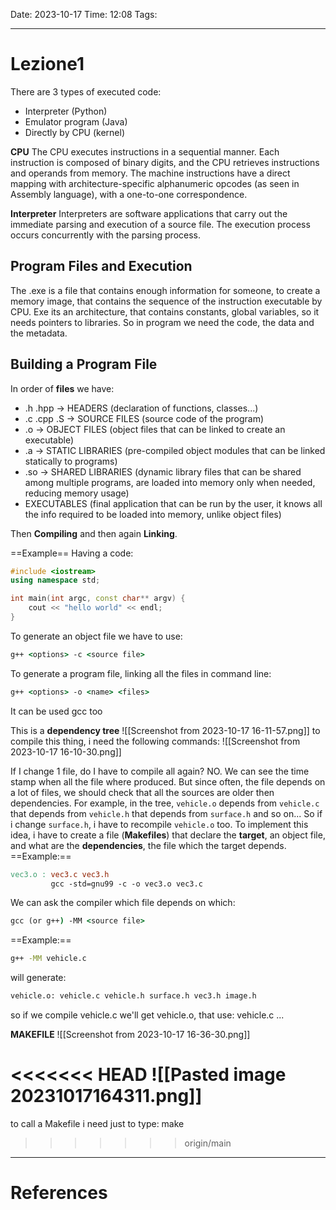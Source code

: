 Date: 2023-10-17
Time: 12:08
Tags: 

---
# Lezione1

There are 3 types of executed code:
- Interpreter  (Python)
- Emulator program (Java)
- Directly by CPU (kernel)

**CPU**
The CPU executes instructions in a sequential manner.
Each instruction is composed of binary digits, and the CPU retrieves instructions and operands from memory.
The machine instructions have a direct mapping with architecture-specific alphanumeric opcodes (as seen in Assembly language), with a one-to-one correspondence.

**Interpreter**
Interpreters are software applications that carry out the immediate parsing and execution of a source file. The execution process occurs concurrently with the parsing process.

## Program Files and Execution
The .exe is a file that contains enough information for someone, to create a memory image, that contains the sequence of the instruction executable by CPU. Exe its an architecture, that contains constants, global variables, so it needs pointers to libraries. So in program we need the code, the data and the metadata. 

## Building a Program File

In order of **files** we have:
- .h .hpp -> HEADERS (declaration of functions, classes...)
- .c .cpp .S -> SOURCE FILES (source code of the program)
- .o -> OBJECT FILES (object files that can be linked to create an executable)
- .a -> STATIC LIBRARIES (pre-compiled object modules that can be linked statically to programs)
- .so -> SHARED LIBRARIES (dynamic library files that can be shared among multiple programs, are loaded into memory only when needed, reducing memory usage)
- EXECUTABLES (final application that can be run by the user, it knows all the info required to be loaded into memory, unlike object files)

Then **Compiling** and then again **Linking**.

==Example==
Having a code:
```cpp
#include <iostream>
using namespace std;

int main(int argc, const char** argv) {
	cout << "hello world" << endl;
}
```

To generate an object file we have to use:
```cmd
g++ <options> -c <source file>
```
To generate a program file, linking all the files in command line:
```cmd
g++ <options> -o <name> <files>
```
It can be used gcc too

This is a **dependency tree**
![[Screenshot from 2023-10-17 16-11-57.png]]
to compile this thing, i need the following commands:
![[Screenshot from 2023-10-17 16-10-30.png]]

If I change 1 file, do I have to compile all again? NO. We can see the time stamp when all the file where produced. But since often, the file depends on a lot of files, we should check that all the sources are older then dependencies. For example, in the tree, `vehicle.o` depends from `vehicle.c` that depends from `vehicle.h` that depends from `surface.h` and so on... So if i change `surface.h`, i have to recompile `vehicle.o` too.
To implement this idea, i have to create a file (**Makefiles**) that declare the **target**, an object file, and what are the **dependencies**, the file which the target depends.
==Example:==
```Makefile
vec3.o : vec3.c vec3.h
		 gcc -std=gnu99 -c -o vec3.o vec3.c
```

We can ask the compiler which file depends on which:
```cmd
gcc (or g++) -MM <source file>
```

==Example:==
```cmd
g++ -MM vehicle.c
```
will generate:
```cmd
vehicle.o: vehicle.c vehicle.h surface.h vec3.h image.h
```
so if we compile vehicle.c we'll get vehicle.o, that use: vehicle.c ...

**MAKEFILE**
![[Screenshot from 2023-10-17 16-36-30.png]]

<<<<<<< HEAD
![[Pasted image 20231017164311.png]]
=======
to call a Makefile i need just to type: make


>>>>>>> origin/main


---
# References
